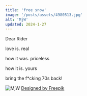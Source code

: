 ```yaml
---
title: 'free snow'
image: '/posts/assets/4980513.jpg'
alt: 'MjW'
updated: 2024-1-27
---
```


Dear Rider

love is. real

how it was. priceless

how it is. yours

bring the f*cking 70s back!

<img src="/posts/assets/9034546.jpg" alt="MjW" title="PeaceLoveHarmony" />
<a href="http://www.freepik.com">Designed by Freepik</a>

